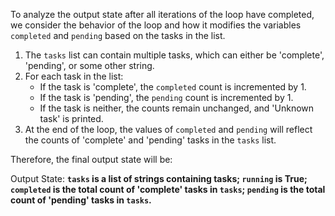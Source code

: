 To analyze the output state after all iterations of the loop have completed, we consider the behavior of the loop and how it modifies the variables `completed` and `pending` based on the tasks in the list.

1. The `tasks` list can contain multiple tasks, which can either be 'complete', 'pending', or some other string.
2. For each task in the list:
   - If the task is 'complete', the `completed` count is incremented by 1.
   - If the task is 'pending', the `pending` count is incremented by 1.
   - If the task is neither, the counts remain unchanged, and 'Unknown task' is printed.
3. At the end of the loop, the values of `completed` and `pending` will reflect the counts of 'complete' and 'pending' tasks in the `tasks` list.

Therefore, the final output state will be:

Output State: **`tasks` is a list of strings containing tasks; `running` is True; `completed` is the total count of 'complete' tasks in `tasks`; `pending` is the total count of 'pending' tasks in `tasks`.**